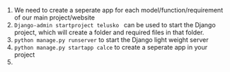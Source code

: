1. We need to create a seperate app for each model/function/requirement of our main project/website
2. `Django-admin startproject telusko ` can be used to start the Django project, which will create a folder and required files in that folder.
3. `python manage.py runserver` to start the Django light weight server 
4. `python manage.py startapp calce` to create a seperate app in your project
5. 